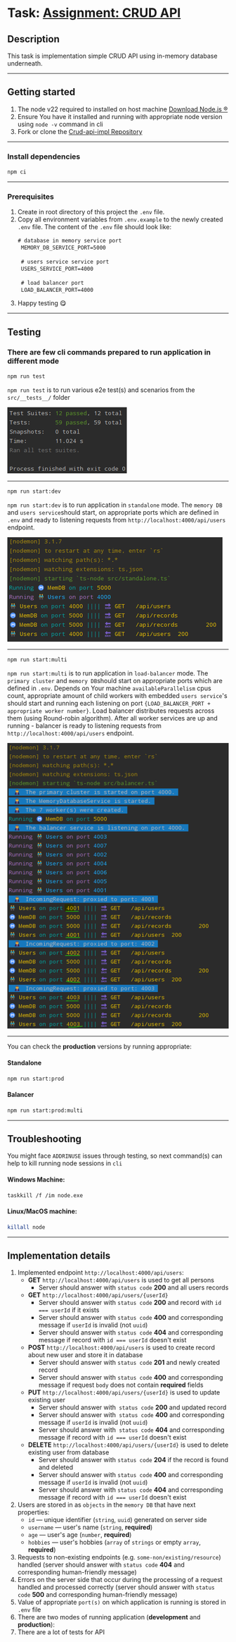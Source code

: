 # Task: [Assignment: CRUD API](https://github.com/AlreadyBored/nodejs-assignments/blob/main/assignments/crud-api/assignment.md)

## Description

This task is implementation simple CRUD API using in-memory database underneath.

---

## Getting started
1. The node v22 required to installed on host machine [Download Node.js ®](https://nodejs.org/en/download/package-manager/current)
2. Ensure You have it installed and running with appropriate node version using `node -v` command in cli 
3. Fork or clone the [Crud-api-impl Repository](https://github.com/JsPowWow/rss-nodejs-2024Q3/tree/crud-api-impl)

---

### Install dependencies

```bash
npm ci
```

---

### Prerequisites

1. Create in root directory of this project the `.env` file.  
2. Copy all environment variables from `.env.example` to the newly created `.env` file.
   The content of the `.env` file should look like:
   ```dotenv
   # database in memory service port
    MEMORY_DB_SERVICE_PORT=5000

    # users service service port
    USERS_SERVICE_PORT=4000

    # load balancer port
    LOAD_BALANCER_PORT=4000
   ```
3. Happy testing 😋  

---

## Testing

### There are few cli commands prepared to run application in different mode
```bash
npm run test
```
`npm run test` is to run various e2e test(s) and scenarios from the `src/__tests__/` folder

![tests.png](src/docs/img/tests.png)

---

```bash
npm run start:dev
```

`npm run start:dev` is to run application in `standalone` mode. The `memory DB` and `users service`should start,
on appropriate ports which are defined in `.env` and ready to listening requests from `http://localhost:4000/api/users` endpoint.

![standalone.png](src/docs/img/standalone.png)

---

```bash
npm run start:multi
```
`npm run start:multi` is to run application in `load-balancer` mode. 
The `primary cluster` and `memory DB`should start on appropriate ports which are defined in `.env`.
Depends on Your machine `availableParallelism` cpus count, appropriate amount of child workers with embedded `users service`'s
should start and running each listening on port `{LOAD_BALANCER_PORT + appropriate worker number}`.
Load balancer distributes requests across them (using Round-robin algorithm).
After all worker services are up and running - balancer is ready to listening requests from `http://localhost:4000/api/users` endpoint.

![balancer.png](src/docs/img/balancer.png)

---

You can check the **production** versions by running appropriate:

#### Standalone
```bash
npm run start:prod
```

#### Balancer
```bash
npm run start:prod:multi
```

---

## Troubleshooting
You might face `ADDRINUSE` issues through testing, so next command(s) can help to kill running node sessions in `cli`

#### Windows Machine:
```bash
taskkill /f /im node.exe
```

#### Linux/MacOS machine:
```bash
killall node
```

---

## Implementation details

1. Implemented endpoint `http://localhost:4000/api/users`:
   - **GET** `http://localhost:4000/api/users` is used to get all persons
      - Server should answer with `status code` **200** and all users records
   - **GET** `http://localhost:4000/api/users/{userId}`
      - Server should answer with `status code` **200** and record with `id === userId` if it exists
      - Server should answer with `status code` **400** and corresponding message if `userId` is invalid (not `uuid`)
      - Server should answer with `status code` **404** and corresponding message if record with `id === userId` doesn't exist
   - **POST** `http://localhost:4000/api/users` is used to create record about new user and store it in database
      - Server should answer with `status code` **201** and newly created record
      - Server should answer with `status code` **400** and corresponding message if request `body` does not contain **required** fields
   - **PUT** `http://localhost:4000/api/users/{userId}` is used to update existing user
      - Server should answer with` status code` **200** and updated record
      - Server should answer with` status code` **400** and corresponding message if `userId` is invalid (not `uuid`)
      - Server should answer with` status code` **404** and corresponding message if record with `id === userId` doesn't exist
   - **DELETE** `http://localhost:4000/api/users/{userId}` is used to delete existing user from database
      - Server should answer with `status code` **204** if the record is found and deleted
      - Server should answer with `status code` **400** and corresponding message if `userId` is invalid (not `uuid`)
      - Server should answer with `status code` **404** and corresponding message if record with `id === userId` doesn't exist
2. Users are stored in as `objects` in the `memory DB` that have next properties:
   - `id` — unique identifier (`string`, `uuid`) generated on server side
   - `username` — user's name (`string`, **required**)
   - `age` — user's age (`number`, **required**)
   - `hobbies` — user's hobbies (`array` of `strings` or empty `array`, **required**)
3. Requests to non-existing endpoints (e.g. `some-non/existing/resource`) handled (server should answer with `status code` **404** and corresponding human-friendly message)
4. Errors on the server side that occur during the processing of a request handled and processed correctly (server should answer with `status code` **500** and corresponding human-friendly message)
5. Value of appropriate `port(s)` on which application is running is stored in `.env` file
6. There are two modes of running application (**development** and **production**):
7. There are a lot of tests for API

